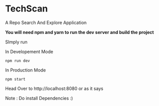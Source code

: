 # TechScan
A Repo Search And Explore Application


**You will need npm and yarn to run the dev server and build the project**





SImply run 

In Developement Mode

```
npm run dev
```

In Production Mode

```
npm start
```


Head Over to http://localhost:8080 or as it says

Note : Do install Dependencies :)
